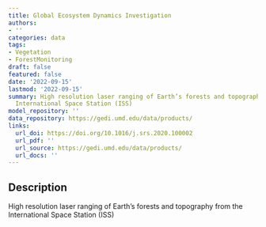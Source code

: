 ```yaml
---
title: Global Ecosystem Dynamics Investigation
authors:
- ''
categories: data
tags:
- Vegetation
- ForestMonitoring
draft: false
featured: false
date: '2022-09-15'
lastmod: '2022-09-15'
summary: High resolution laser ranging of Earth’s forests and topography from the
  International Space Station (ISS)
model_repository: ''
data_repository: https://gedi.umd.edu/data/products/
links:
  url_doi: https://doi.org/10.1016/j.srs.2020.100002
  url_pdf: ''
  url_source: https://gedi.umd.edu/data/products/
  url_docs: ''
---
```


## Description

High resolution laser ranging of Earth’s forests and topography from the International Space Station (ISS)

